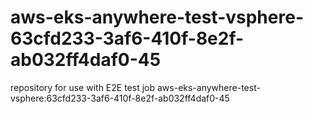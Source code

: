 # aws-eks-anywhere-test-vsphere-63cfd233-3af6-410f-8e2f-ab032ff4daf0-45
repository for use with E2E test job aws-eks-anywhere-test-vsphere:63cfd233-3af6-410f-8e2f-ab032ff4daf0-45

